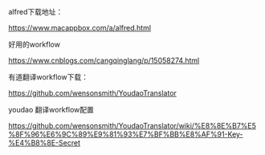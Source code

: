 

alfred下载地址：

https://www.macappbox.com/a/alfred.html



好用的workflow

https://www.cnblogs.com/cangqinglang/p/15058274.html



有道翻译workflow下载：

https://github.com/wensonsmith/YoudaoTranslator



youdao 翻译workflow配置

https://github.com/wensonsmith/YoudaoTranslator/wiki/%E8%8E%B7%E5%8F%96%E6%9C%89%E9%81%93%E7%BF%BB%E8%AF%91-Key-%E4%B8%8E-Secret